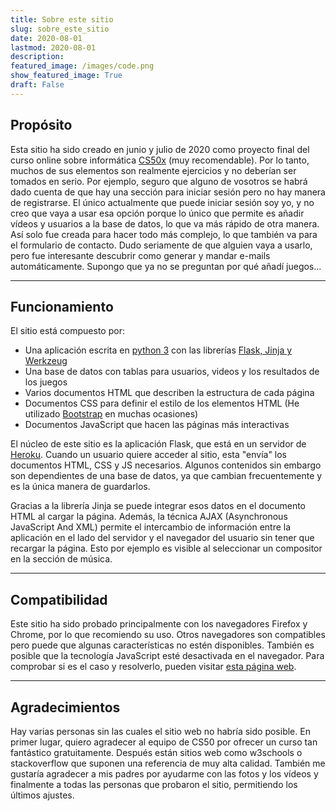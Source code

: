```yaml
---
title: Sobre este sitio
slug: sobre_este_sitio
date: 2020-08-01
lastmod: 2020-08-01
description:
featured_image: /images/code.png
show_featured_image: True
draft: False
---
```

## Propósito
Esta sitio ha sido creado en junio y julio de 2020 como proyecto final del curso online sobre informática [CS50x](https://www.edx.org/es/course/cs50s-introduction-to-computer-science) (muy recomendable). Por lo tanto, muchos de sus elementos son realmente ejercicios y no deberían ser tomados en serio.
Por ejemplo, seguro que alguno de vosotros se habrá dado cuenta de que hay una sección para iniciar sesión pero no hay manera de registrarse. El único actualmente que puede iniciar sesión soy yo, y no creo que vaya a usar esa opción porque lo único que permite es añadir vídeos y usuarios a la base de datos, lo que va más rápido de otra manera. Así solo fue creada para hacer todo más complejo, lo que también va para el formulario de contacto. Dudo seriamente de que alguien vaya a usarlo, pero fue interesante descubrir como generar y mandar e-mails automáticamente. Supongo que ya no se preguntan por qué añadí juegos...

---

## Funcionamiento
El sitio está compuesto por:
- Una aplicación escrita en [python 3](https://www.python.org/) con las librerías [Flask, Jinja y Werkzeug](https://palletsprojects.com/)
- Una base de datos con tablas para usuarios, videos y los resultados de los juegos
- Varios documentos HTML que describen la estructura de cada página
- Documentos CSS para definir el estilo de los elementos HTML (He utilizado [Bootstrap](https://getbootstrap.com/) en muchas ocasiones)
- Documentos JavaScript que hacen las páginas más interactivas

El núcleo de este sitio es la aplicación Flask, que está en un servidor de [Heroku](https://www.heroku.com/). Cuando un usuario quiere acceder al sitio, esta "envía" los documentos HTML, CSS y JS necesarios. Algunos contenidos sin embargo son dependientes de una base de datos, ya que cambian frecuentemente y es la única manera de guardarlos.

Gracias a la librería Jinja se puede integrar esos datos en el documento HTML al cargar la página. Además, la técnica AJAX (Asynchronous JavaScript And XML) permite el intercambio de información entre la aplicación en el lado del servidor y el navegador del usuario sin tener que recargar la página. Esto por ejemplo es visible al seleccionar un compositor en la sección de música.

---

## Compatibilidad
Este sitio ha sido probado principalmente con los navegadores Firefox y Chrome, por lo que recomiendo su uso. Otros navegadores son compatibles pero puede que algunas características no estén disponibles. También es posible que la tecnología JavaScript esté desactivada en el navegador. Para comprobar si es el caso y resolverlo, pueden visitar [esta página web](https://www.enable-javascript.com/es/).

---

## Agradecimientos
Hay varias personas sin las cuales el sitio web no habría sido posible. En primer lugar, quiero agradecer al equipo de CS50 por ofrecer un curso tan fantástico gratuitamente. Después están sitios web como w3schools o stackoverflow que suponen una referencia de muy alta calidad. También me gustaría agradecer a mis padres por ayudarme con las fotos y los vídeos y finalmente a todas las personas que probaron el sitio, permitiendo los últimos ajustes.
